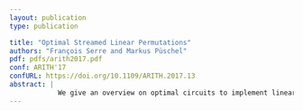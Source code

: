 ```yaml
---
layout: publication
type: publication

title: "Optimal Streamed Linear Permutations"
authors: "François Serre and Markus Püschel"
pdf: pdfs/arith2017.pdf
conf: ARITH'17
confURL: https://doi.org/10.1109/ARITH.2017.13
abstract: |
            We give an overview on optimal circuits to implement linear permutations on FPGAs using only RAM banks and switches. Linear means that the permutation maps linearly the bit representation of the indices, as it is the case with most permutations arising in digital signal processing algorithms including those in fast Fourier transforms, Viterbi decoders, and sorting networks. Additionally, we assume that the data to be permuted is streamed, i.e., input in chunks over several cycles. The circuits are obtained from a suitable factorization of the bit matrix representing the permutation and achieve the minimal number of switches possible.
---
```

